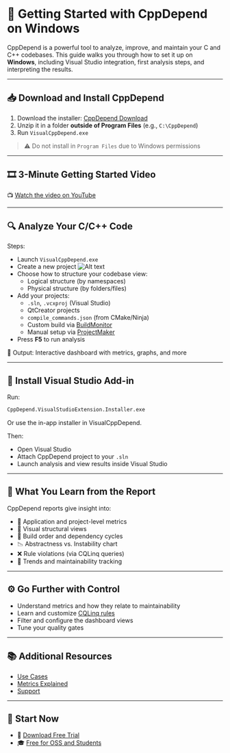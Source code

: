 <!--
title: Getting Started with CppDepend on Windows
description: Unlock the power of CppDepend to enhance your C and C++ code quality and maintainability. Learn how to get started with installation, setup, and best practices.
keywords: CppDepend, C++, Static Analysis, Windows, Setup Guide, Visual Studio Integration, Maintainability
canonical: https://www.cppdepend.com/documentation/getting-started-with-cppdepend
-->

# 🚀 Getting Started with CppDepend on Windows

CppDepend is a powerful tool to analyze, improve, and maintain your C and C++ codebases. This guide walks you through how to set it up on **Windows**, including Visual Studio integration, first analysis steps, and interpreting the results.

---

## 📥 Download and Install CppDepend

1. Download the installer: [CppDepend Download](https://www.cppdepend.com/download)
2. Unzip it in a folder **outside of Program Files** (e.g., `C:\CppDepend`)
3. Run `VisualCppDepend.exe`

> ⚠️ Do not install in `Program Files` due to Windows permissions

---

## 🎞️ 3-Minute Getting Started Video

📺 [Watch the video on YouTube](https://www.youtube.com/watch?v=Mo1amujyVZU)

---

## 🔍 Analyze Your C/C++ Code

Steps:

- Launch `VisualCppDepend.exe`
- Create a new project
  ![Alt text](https://www.cppdepend.com/img/newproject.webp)
- Choose how to structure your codebase view:
  - Logical structure (by namespaces)
  - Physical structure (by folders/files)
- Add your projects:
  - `.sln`, `.vcxproj` (Visual Studio)
  - QtCreator projects
  - `compile_commands.json` (from CMake/Ninja)
  - Custom build via [BuildMonitor](build-monitor)
  - Manual setup via [ProjectMaker](project-maker)
- Press **F5** to run analysis

📸 Output: Interactive dashboard with metrics, graphs, and more

---

## 🔌 Install Visual Studio Add-in

Run:

```bash
CppDepend.VisualStudioExtension.Installer.exe
```

Or use the in-app installer in VisualCppDepend.

Then:

- Open Visual Studio
- Attach CppDepend project to your `.sln`
- Launch analysis and view results inside Visual Studio

---

## 🧾 What You Learn from the Report

CppDepend reports give insight into:

- 🔢 Application and project-level metrics
- 🧠 Visual structural views
- 🔄 Build order and dependency cycles
- 📉 Abstractness vs. Instability chart
- ❌ Rule violations (via CQLinq queries)
- 🧮 Trends and maintainability tracking

---

## ⚙️ Go Further with Control

- Understand metrics and how they relate to maintainability
- Learn and customize [CQLinq rules](https://www.cppdepend.com/documentation/cqlinq-syntax)
- Filter and configure the dashboard views
- Tune your quality gates

---

## 📚 Additional Resources

- [Use Cases](https://www.cppdepend.com/use-cases)
- [Metrics Explained](https://www.cppdepend.com/documentation/code-metrics)
- [Support](mailto:support@cppdepend.com)

---

## 🎯 Start Now

- 🧪 [Download Free Trial](https://www.cppdepend.com/download)
- 🎓 [Free for OSS and Students](https://www.cppdepend.com/cppdepend-for-oss)

